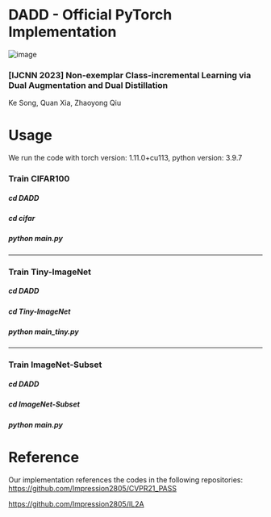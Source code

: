 # DADD - Official PyTorch Implementation
![image](https://user-images.githubusercontent.com/33835813/231756431-07cff8ef-8f33-41b1-93d9-9702d0bf9249.png)
### [IJCNN 2023] Non-exemplar Class-incremental Learning via Dual Augmentation and Dual Distillation
Ke Song, Quan Xia, Zhaoyong Qiu
# Usage
We run the code with torch version: 1.11.0+cu113, python version: 3.9.7
###  Train CIFAR100
##### cd DADD
##### cd cifar
##### python main.py
---
### Train Tiny-ImageNet
##### cd DADD
##### cd Tiny-ImageNet
##### python main_tiny.py
---
### Train ImageNet-Subset
##### cd DADD
##### cd ImageNet-Subset
##### python main.py
# Reference
Our implementation references the codes in the following repositories:
https://github.com/Impression2805/CVPR21_PASS  

https://github.com/Impression2805/IL2A
